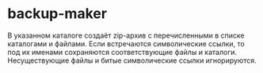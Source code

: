 # backup-maker

В указанном каталоге создаёт zip-архив с перечисленными в списке каталогами и файлами. Если встречаются символические ссылки, то под их именами сохраняются соответствующие файлы и каталоги. Несуществующие файлы и битые символические ссылки игнорируются.
